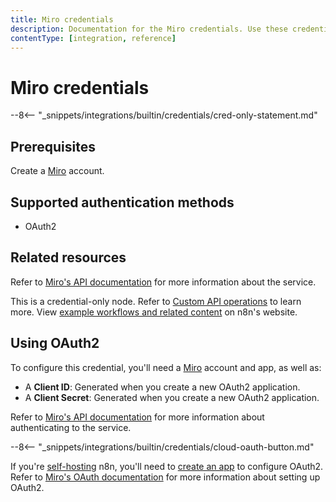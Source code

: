 ```yaml
---
title: Miro credentials
description: Documentation for the Miro credentials. Use these credentials to authenticate Miro in n8n, a workflow automation platform.
contentType: [integration, reference]
---
```


# Miro credentials

--8<-- "_snippets/integrations/builtin/credentials/cred-only-statement.md"

## Prerequisites

Create a [Miro](https://miro.com/) account.

## Supported authentication methods

* OAuth2

## Related resources

Refer to [Miro's API documentation](https://developers.miro.com/reference/overview) for more information about the service.

This is a credential-only node. Refer to [Custom API operations](/integrations/custom-operations.md) to learn more. View [example workflows and related content](https://n8n.io/integrations/miro/) on n8n's website.

## Using OAuth2

To configure this credential, you'll need a [Miro](https://miro.com/login/) account and app, as well as:

- A **Client ID**: Generated when you create a new OAuth2 application.
- A **Client Secret**: Generated when you create a new OAuth2 application.

Refer to [Miro's API documentation](https://developers.miro.com/reference/overview) for more information about authenticating to the service.

--8<-- "_snippets/integrations/builtin/credentials/cloud-oauth-button.md"

If you're [self-hosting](/hosting/index.md) n8n, you'll need to [create an app](https://developers.miro.com/docs/rest-api-build-your-first-hello-world-app) to configure OAuth2. Refer to [Miro's OAuth documentation](https://developers.miro.com/docs/getting-started-with-oauth) for more information about setting up OAuth2.
